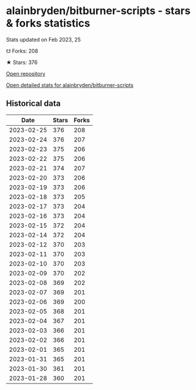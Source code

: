 # alainbryden/bitburner-scripts - stars & forks statistics

Stats updated on Feb 2023, 25

☋ Forks: 208

★ Stars: 376

[Open repository](https://github.com/alainbryden/bitburner-scripts)

[Open detailed stats for alainbryden/bitburner-scripts](https://reviewgithub.com/rep/alainbryden/bitburner-scripts)

## Historical data
| Date | Stars | Forks |
|------|-------|-------|
| 2023-02-25 | 376 | 208 | 
| 2023-02-24 | 376 | 207 | 
| 2023-02-23 | 375 | 206 | 
| 2023-02-22 | 375 | 206 | 
| 2023-02-21 | 374 | 207 | 
| 2023-02-20 | 373 | 206 | 
| 2023-02-19 | 373 | 206 | 
| 2023-02-18 | 373 | 205 | 
| 2023-02-17 | 373 | 204 | 
| 2023-02-16 | 373 | 204 | 
| 2023-02-15 | 372 | 204 | 
| 2023-02-14 | 372 | 204 | 
| 2023-02-12 | 370 | 203 | 
| 2023-02-11 | 370 | 203 | 
| 2023-02-10 | 370 | 203 | 
| 2023-02-09 | 370 | 202 | 
| 2023-02-08 | 369 | 202 | 
| 2023-02-07 | 369 | 201 | 
| 2023-02-06 | 369 | 200 | 
| 2023-02-05 | 368 | 201 | 
| 2023-02-04 | 367 | 201 | 
| 2023-02-03 | 366 | 201 | 
| 2023-02-02 | 366 | 201 | 
| 2023-02-01 | 365 | 201 | 
| 2023-01-31 | 365 | 201 | 
| 2023-01-30 | 361 | 201 | 
| 2023-01-28 | 360 | 201 | 

